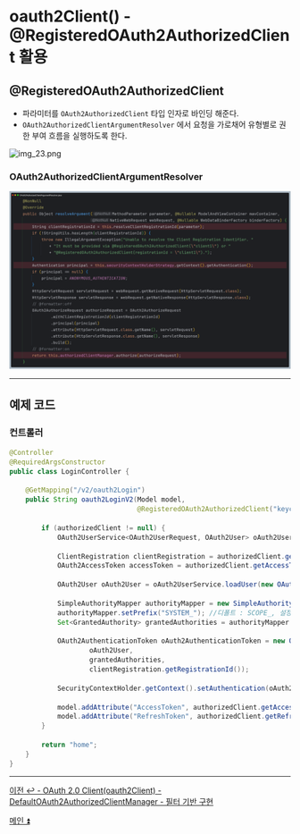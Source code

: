 # oauth2Client() - @RegisteredOAuth2AuthorizedClient 활용

## @RegisteredOAuth2AuthorizedClient

- 파라미터를 `OAuth2AuthorizedClient` 타입 인자로 바인딩 해준다.
- `OAuth2AuthorizedClientArgumentResolver` 에서 요청을 가로채어 유형별로 권한 부여 흐름을 실행하도록 한다.

![img_23.png](image/img_23.png)

### OAuth2AuthorizedClientArgumentResolver

![img_54.png](image_1/img_54.png)

---

## 예제 코드

### 컨트롤러

```java
@Controller
@RequiredArgsConstructor
public class LoginController {

    @GetMapping("/v2/oauth2Login")
    public String oauth2LoginV2(Model model,
                                @RegisteredOAuth2AuthorizedClient("keycloak") OAuth2AuthorizedClient authorizedClient) {

        if (authorizedClient != null) {
            OAuth2UserService<OAuth2UserRequest, OAuth2User> oAuth2UserService = new DefaultOAuth2UserService();

            ClientRegistration clientRegistration = authorizedClient.getClientRegistration();
            OAuth2AccessToken accessToken = authorizedClient.getAccessToken();

            OAuth2User oAuth2User = oAuth2UserService.loadUser(new OAuth2UserRequest(clientRegistration, accessToken));

            SimpleAuthorityMapper authorityMapper = new SimpleAuthorityMapper();
            authorityMapper.setPrefix("SYSTEM_"); //디폴트 : SCOPE_, 설정 후 : SYSTEM_SCOPE_*
            Set<GrantedAuthority> grantedAuthorities = authorityMapper.mapAuthorities(oAuth2User.getAuthorities());

            OAuth2AuthenticationToken oAuth2AuthenticationToken = new OAuth2AuthenticationToken(
                    oAuth2User,
                    grantedAuthorities,
                    clientRegistration.getRegistrationId());

            SecurityContextHolder.getContext().setAuthentication(oAuth2AuthenticationToken);

            model.addAttribute("AccessToken", authorizedClient.getAccessToken().getTokenValue());
            model.addAttribute("RefreshToken", authorizedClient.getRefreshToken().getTokenValue());
        }

        return "home";
    }
}
```

---

[이전 ↩️ - OAuth 2.0 Client(oauth2Client) - DefaultOAuth2AuthorizedClientManager - 필터 기반 구현](https://github.com/genesis12345678/TIL/blob/main/Spring/security/oauth/OAuth2Client/Filter.md)

[메인 ⏫](https://github.com/genesis12345678/TIL/blob/main/Spring/security/oauth/main.md)